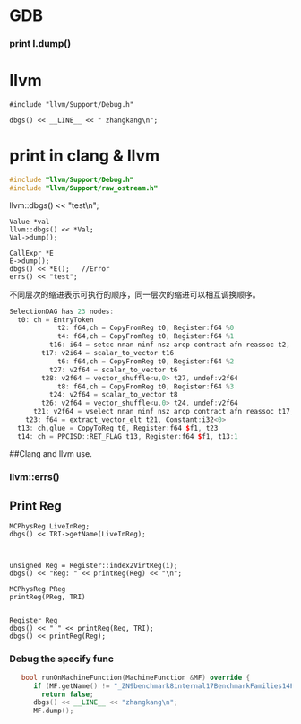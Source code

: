 # GDB
### print I.dump()



# llvm 

```shell
#include "llvm/Support/Debug.h"

dbgs() << __LINE__ << " zhangkang\n";
```



# print in clang & llvm

```CPP
#include "llvm/Support/Debug.h"
#include "llvm/Support/raw_ostream.h"
```









llvm::dbgs() << "test\n";
```
Value *val
llvm::dbgs() << *Val;
Val->dump();
```
```
CallExpr *E
E->dump();
dbgs() << *E();   //Error
errs() << "test";
```





不同层次的缩进表示可执行的顺序，同一层次的缩进可以相互调换顺序。

```c++
SelectionDAG has 23 nodes:
  t0: ch = EntryToken
            t2: f64,ch = CopyFromReg t0, Register:f64 %0
            t4: f64,ch = CopyFromReg t0, Register:f64 %1
          t16: i64 = setcc nnan ninf nsz arcp contract afn reassoc t2, t4, seteq:ch
        t17: v2i64 = scalar_to_vector t16
            t6: f64,ch = CopyFromReg t0, Register:f64 %2
          t27: v2f64 = scalar_to_vector t6
        t28: v2f64 = vector_shuffle<u,0> t27, undef:v2f64
            t8: f64,ch = CopyFromReg t0, Register:f64 %3
          t24: v2f64 = scalar_to_vector t8
        t26: v2f64 = vector_shuffle<u,0> t24, undef:v2f64
      t21: v2f64 = vselect nnan ninf nsz arcp contract afn reassoc t17, t28, t26
    t23: f64 = extract_vector_elt t21, Constant:i32<0>
  t13: ch,glue = CopyToReg t0, Register:f64 $f1, t23
  t14: ch = PPCISD::RET_FLAG t13, Register:f64 $f1, t13:1
```





##Clang and llvm use.

### llvm::errs()





## Print Reg

```
MCPhysReg LiveInReg;
dbgs() << TRI->getName(LiveInReg);



unsigned Reg = Register::index2VirtReg(i);
dbgs() << "Reg: " << printReg(Reg) << "\n";

MCPhysReg PReg
printReg(PReg, TRI)


Register Reg
dbgs() << " " << printReg(Reg, TRI);
dbgs() << printReg(Reg);
```





### Debug the specify func

```c++
   bool runOnMachineFunction(MachineFunction &MF) override {
      if (MF.getName() != "_ZN9benchmark8internal17BenchmarkFamilies14FindBenchmarksERKNSt7__cxx1112basic_stringIcSt11char_traitsIcESaIcEEEPSt6vectorINS0_9Benchmark8InstanceESaISC_EEPSo")
        return false;
      dbgs() << __LINE__ << "zhangkang\n";
      MF.dump();

```

